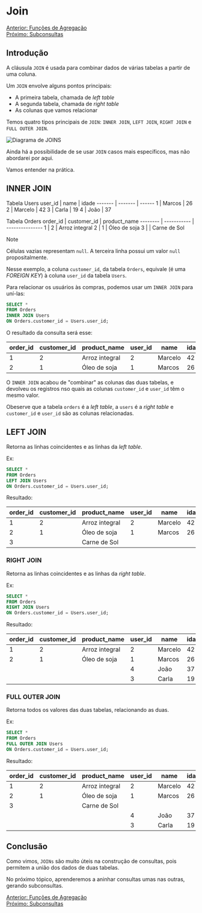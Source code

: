 # Join

[Anterior: Funções de Agregação](Funções-de-Agregação.md)
<br>
[Próximo: Subconsultas](Subconsultas.md)

## Introdução

A cláusula `JOIN` é usada para combinar dados de várias tabelas a partir de uma coluna.

Um `JOIN` envolve alguns pontos principais:
- A primeira tabela, chamada de *left table*
- A segunda tabela, chamada de *right table*
- As colunas que vamos relacionar

Temos quatro tipos principais de `JOIN`: `INNER JOIN`, `LEFT JOIN`, `RIGHT JOIN` e `FULL OUTER JOIN`.

![Diagrama de JOINS](https://learnsql.com.br/blog/como-aprender-sql-joins/2.png)

Ainda há a possibilidade de se usar `JOIN` casos mais específicos, mas não abordarei por aqui.

Vamos entender na prática.

## INNER JOIN

Tabela Users
 user_id |  name   | idade
 ------- | ------- | ------
  1      | Marcos  |    26
  2      | Marcelo |    42
  3      | Carla   |    19
  4      | João    |    37

Tabela Orders
 order_id | customer_id |  product_name
 -------- | ----------- | ---------------
  1       |           2 | Arroz integral
  2       |           1 | Óleo de soja
  3       |             | Carne de Sol

> [!NOTE]
> Células vazias representam `null`. A terceira linha possui um valor `null` propositalmente.

Nesse exemplo, a coluna `customer_id`, da tabela `Orders`, equivale (é uma *FOREIGN KEY*) à coluna `user_id` da tabela `Users`.

Para relacionar os usuários às compras, podemos usar um `INNER JOIN` para uní-las:

```sql
SELECT * 
FROM Orders 
INNER JOIN Users
ON Orders.customer_id = Users.user_id;
```

O resultado da consulta será esse:

 order_id | customer_id |  product_name  | user_id |  name   | idade
 -------- | ----------- | -------------- | ------- | ------- | ------
  1       |           2 | Arroz integral |       2 | Marcelo |    42
  2       |           1 | Óleo de soja   |       1 | Marcos  |    26

O `INNER JOIN` acabou de "combinar" as colunas das duas tabelas, e devolveu os registros nso quais as colunas `customer_id` e `user_id` têm o mesmo valor.

Obeserve que a tabela `orders` é a *left table*, a `users` é a *right table* e `customer_id` e `user_id` são as colunas relacionadas.

## LEFT JOIN

Retorna as linhas coincidentes e as linhas da *left table*.

Ex:

```sql
SELECT * 
FROM Orders 
LEFT JOIN Users
ON Orders.customer_id = Users.user_id;
```

Resultado:

| order_id | customer_id |  product_name  | user_id |  name   | idade |
| -------- | ----------- | -------------- | ------- | ------- | ----- |
|        1 |           2 | Arroz integral |       2 | Marcelo |    42 |
|        2 |           1 | Óleo de soja   |       1 | Marcos  |    26 |
|        3 |             | Carne de Sol   |         |         |       |

### RIGHT JOIN

Retorna as linhas coincidentes e as linhas da *right table*.

Ex:

```sql
SELECT * 
FROM Orders 
RIGHT JOIN Users
ON Orders.customer_id = Users.user_id;
```

Resultado:

| order_id | customer_id |  product_name  | user_id |  name   | idade |
| -------- | ----------- | -------------- | ------- | ------- | ----- |
|        1 |           2 | Arroz integral |       2 | Marcelo |    42 |
|        2 |           1 | Óleo de soja   |       1 | Marcos  |    26 |
|          |             |                |       4 | João    |    37 |
|          |             |                |       3 | Carla   |    19 |

### FULL OUTER JOIN

Retorna todos os valores das duas tabelas, relacionando as duas.

Ex:

```sql
SELECT * 
FROM Orders 
FULL OUTER JOIN Users
ON Orders.customer_id = Users.user_id;
```

Resultado:

| order_id | customer_id |  product_name  | user_id |  name   | idade |
| -------- | ----------- | -------------- | ------- | ------- | ----- |
|        1 |           2 | Arroz integral |       2 | Marcelo |    42 |
|        2 |           1 | Óleo de soja   |       1 | Marcos  |    26 |
|        3 |             | Carne de Sol   |         |         |       |
|          |             |                |       4 | João    |    37 |
|          |             |                |       3 | Carla   |    19 |

## Conclusão

Como vimos, `JOINs` são muito úteis na construção de consultas, pois permitem a união dos dados de duas tabelas.

No próximo tópico, aprenderemos a aninhar consultas umas nas outras, gerando subconsultas.

[Anterior: Funções de Agregação](Funções-de-Agregação.md)
<br>
[Próximo: Subconsultas](Subconsultas.md)

